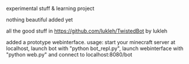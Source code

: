 experimental stuff & learning project

nothing beautiful added yet

all the good stuff in https://github.com/lukleh/TwistedBot by lukleh

added a prototype webinterface. usage: start your minecraft server at localhost, launch bot with "python bot_repl.py", launch webinterface with "python web.py" and connect to localhost:8080/bot
